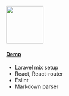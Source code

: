 <p><img src="https://crowdfavstage.wpengine.com/wp-content/uploads/2019/05/logo.png" width="100"/></p>

<a href="https://crowdfavorite.github.io/"><h4>Demo</h4></a>

- Laravel mix setup
- React, React-router
- Eslint
- Markdown parser
